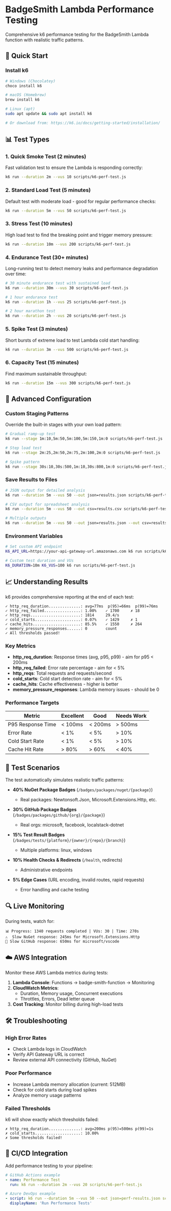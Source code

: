 # BadgeSmith Lambda Performance Testing

Comprehensive k6 performance testing for the BadgeSmith Lambda function with realistic traffic patterns.

## 🚀 Quick Start

### Install k6

```bash
# Windows (Chocolatey)
choco install k6

# macOS (Homebrew)  
brew install k6

# Linux (apt)
sudo apt update && sudo apt install k6

# Or download from: https://k6.io/docs/getting-started/installation/
```

## 📊 Test Types

### 1. Quick Smoke Test (2 minutes)

Fast validation test to ensure the Lambda is responding correctly:

```bash
k6 run --duration 2m --vus 10 scripts/k6-perf-test.js
```

### 2. Standard Load Test (5 minutes)

Default test with moderate load - good for regular performance checks:

```bash
k6 run --duration 5m --vus 50 scripts/k6-perf-test.js
```

### 3. Stress Test (10 minutes)

High load test to find the breaking point and trigger memory pressure:

```bash
k6 run --duration 10m --vus 200 scripts/k6-perf-test.js
```

### 4. Endurance Test (30+ minutes)

Long-running test to detect memory leaks and performance degradation over time:

```bash
# 30 minute endurance test with sustained load
k6 run --duration 30m --vus 30 scripts/k6-perf-test.js

# 1 hour endurance test  
k6 run --duration 1h --vus 25 scripts/k6-perf-test.js

# 2 hour marathon test
k6 run --duration 2h --vus 20 scripts/k6-perf-test.js
```

### 5. Spike Test (3 minutes)

Short bursts of extreme load to test Lambda cold start handling:

```bash
k6 run --duration 3m --vus 500 scripts/k6-perf-test.js
```

### 6. Capacity Test (15 minutes)

Find maximum sustainable throughput:

```bash
k6 run --duration 15m --vus 300 scripts/k6-perf-test.js
```

## 🔧 Advanced Configuration

### Custom Staging Patterns

Override the built-in stages with your own load pattern:

```bash
# Gradual ramp-up test
k6 run --stage 1m:10,5m:50,5m:100,5m:150,1m:0 scripts/k6-perf-test.js

# Step load test
k6 run --stage 2m:25,2m:50,2m:75,2m:100,2m:0 scripts/k6-perf-test.js

# Spike pattern
k6 run --stage 30s:10,30s:500,1m:10,30s:800,1m:0 scripts/k6-perf-test.js
```

### Save Results to Files

```bash
# JSON output for detailed analysis
k6 run --duration 5m --vus 50 --out json=results.json scripts/k6-perf-test.js

# CSV output for spreadsheet analysis  
k6 run --duration 5m --vus 50 --out csv=results.csv scripts/k6-perf-test.js

# Multiple outputs
k6 run --duration 5m --vus 50 --out json=results.json --out csv=results.csv scripts/k6-perf-test.js
```

### Environment Variables

```bash
# Set custom API endpoint
K6_API_URL=https://your-api-gateway-url.amazonaws.com k6 run scripts/k6-perf-test.js

# Custom test duration and VUs
K6_DURATION=10m K6_VUS=100 k6 run scripts/k6-perf-test.js
```

## 📈 Understanding Results

k6 provides comprehensive reporting at the end of each test:

```text
✓ http_req_duration..............: avg=77ms  p(95)=66ms  p(99)=76ms
✓ http_req_failed................: 1.00%    ✓ 1700     ✗ 18  
✓ http_reqs......................: 1814     29.4/s
✓ cold_starts....................: 0.07%    ✓ 1429     ✗ 1
✓ cache_hits.....................: 85.5%    ✓ 1550     ✗ 264
✓ memory_pressure_responses......: 0        count
✓ All thresholds passed!
```

### Key Metrics

- **http_req_duration**: Response times (avg, p95, p99) - aim for p95 < 200ms
- **http_req_failed**: Error rate percentage - aim for < 5%
- **http_reqs**: Total requests and requests/second
- **cold_starts**: Cold start detection rate - aim for < 5%
- **cache_hits**: Cache effectiveness - higher is better
- **memory_pressure_responses**: Lambda memory issues - should be 0

### Performance Targets

| Metric | Excellent | Good | Needs Work |
|--------|-----------|------|------------|
| P95 Response Time | < 100ms | < 200ms | > 500ms |
| Error Rate | < 1% | < 5% | > 10% |
| Cold Start Rate | < 1% | < 5% | > 10% |
| Cache Hit Rate | > 80% | > 60% | < 40% |

## 🎯 Test Scenarios

The test automatically simulates realistic traffic patterns:

- **40% NuGet Package Badges** (`/badges/packages/nuget/{package}`)
  - Real packages: Newtonsoft.Json, Microsoft.Extensions.Http, etc.
  
- **30% GitHub Package Badges** (`/badges/packages/github/{org}/{package}`)
  - Real orgs: microsoft, facebook, localstack-dotnet
  
- **15% Test Result Badges** (`/badges/tests/{platform}/{owner}/{repo}/{branch}`)
  - Multiple platforms: linux, windows
  
- **10% Health Checks & Redirects** (`/health`, redirects)
  - Administrative endpoints
  
- **5% Edge Cases** (URL encoding, invalid routes, rapid requests)
  - Error handling and cache testing

## 🔍 Live Monitoring

During tests, watch for:

```text
📊 Progress: 1340 requests completed | VUs: 30 | Time: 270s
⚠️  Slow NuGet response: 245ms for Microsoft.Extensions.Http  
🐙 Slow GitHub response: 650ms for microsoft/vscode
```

## ☁️ AWS Integration

Monitor these AWS Lambda metrics during tests:

1. **Lambda Console**: Functions → badge-smith-function → Monitoring
2. **CloudWatch Metrics**:
   - Duration, Memory usage, Concurrent executions
   - Throttles, Errors, Dead letter queue
3. **Cost Tracking**: Monitor billing during high-load tests

## 🛠️ Troubleshooting

### High Error Rates

- Check Lambda logs in CloudWatch
- Verify API Gateway URL is correct
- Review external API connectivity (GitHub, NuGet)

### Poor Performance

- Increase Lambda memory allocation (current: 512MB)
- Check for cold starts during load spikes
- Analyze memory usage patterns

### Failed Thresholds

k6 will show exactly which thresholds failed:

```text
✗ http_req_duration..............: avg=200ms p(95)=500ms p(99)=1s
✗ cold_starts....................: 10.00%
✗ Some thresholds failed!
```

## 🔄 CI/CD Integration

Add performance testing to your pipeline:

```yaml
# GitHub Actions example
- name: Performance Test
  run: k6 run --duration 2m --vus 20 scripts/k6-perf-test.js
```

```yaml
# Azure DevOps example  
- script: k6 run --duration 5m --vus 50 --out json=perf-results.json scripts/k6-perf-test.js
  displayName: 'Run Performance Tests'
```
